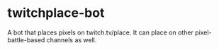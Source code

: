 # twitchplace-bot
A bot that places pixels on twitch.tv/place. It can place on other pixel-battle-based channels as well.
